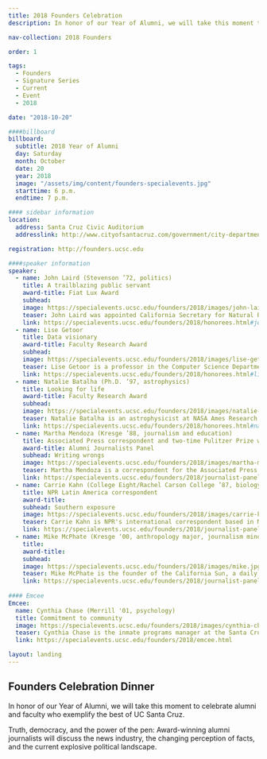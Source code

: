 ```yaml
---
title: 2018 Founders Celebration
description: In honor of our Year of Alumni, we will take this moment to celebrate alumni and faculty who exemplify the best of UC Santa Cruz

nav-collection: 2018 Founders

order: 1

tags:
  - Founders
  - Signature Series
  - Current
  - Event
  - 2018

date: "2018-10-20"

####billboard
billboard:
  subtitle: 2018 Year of Alumni
  day: Saturday
  month: October
  date: 20
  year: 2018
  image: "/assets/img/content/founders-specialevents.jpg"
  starttime: 6 p.m.
  endtime: 7 p.m.

#### sidebar information
location:
  address: Santa Cruz Civic Auditorium
  addresslink: http://www.cityofsantacruz.com/government/city-departments/parks-recreation/civic-auditorium

registration: http://founders.ucsc.edu

####speaker information  
speaker:
  - name: John Laird (Stevenson ’72, politics)
    title: A trailblazing public servant
    award-title: Fiat Lux Award
    subhead:
    image: https://specialevents.ucsc.edu/founders/2018/images/john-laird.jpg
    teaser: John Laird was appointed California Secretary for Natural Resources by Governor Jerry Brown on Jan. 5, 2011. He has spent over 40 years in public service, including 23 years as an elected official.
    link: https://specialevents.ucsc.edu/founders/2018/honorees.html#john-laird
  - name: Lise Getoor
    title: Data visionary
    award-title: Faculty Research Award
    subhead:
    image: https://specialevents.ucsc.edu/founders/2018/images/lise-getoor.jpg
    teaser: Lise Getoor is a professor in the Computer Science Department at UC Santa Cruz and founding director of the UC Santa Cruz Data, Discovery, and Decisions (D3) Data Science Research Center.
    link: https://specialevents.ucsc.edu/founders/2018/honorees.html#lise-getoor
  - name: Natalie Batalha (Ph.D. ’97, astrophysics)
    title: Looking for life
    award-title: Faculty Research Award
    subhead:
    image: https://specialevents.ucsc.edu/founders/2018/images/natalie-batalha.jpg
    teaser: Natalie Batalha is an astrophysicist at NASA Ames Research Center and served as the science lead for NASA's Kepler Mission from 2011 to 2017. She holds a bachelor's degree in physics from UC Berkeley and a doctoral degree in astrophysics from UC Santa Cruz.
    link: https://specialevents.ucsc.edu/founders/2018/honorees.html#natalie-batalha
  - name: Martha Mendoza (Kresge ’88, journalism and education)
    title: Associated Press correspondent and two-time Pulitzer Prize winner
    award-title: Alumni Journalists Panel
    subhead: Writing wrongs 
    image: https://specialevents.ucsc.edu/founders/2018/images/martha-mendoza.jpg
    teaser: Martha Mendoza is a correspondent for the Associated Press, focusing on technology, breaking news, enterprise and investigative reporting from Silicon Valley. Her investigative reports have won numerous awards and prompted Congressional hearings, Pentagon investigations, and White House responses.
    link: https://specialevents.ucsc.edu/founders/2018/journalist-panel.html#martha-mendoza
  - name: Carrie Kahn (College Eight/Rachel Carson College ’87, biology)
    title: NPR Latin America correspondent
    award-title: 
    subhead: Southern exposure
    image: https://specialevents.ucsc.edu/founders/2018/images/carrie-kahn.jpg
    teaser: Carrie Kahn is NPR's international correspondent based in Mexico City, Mexico. She covers Mexico, the Caribbean, and Central America. Kahn's reports can be heard on NPR's award-winning news programs including All Things Considered, Morning Edition, and Weekend Edition.
    link: https://specialevents.ucsc.edu/founders/2018/journalist-panel.html#carrie-kahn
  - name: Mike McPhate (Kresge ‘00, anthropology major, journalism minor)
    title:
    award-title:
    subhead:
    image: https://specialevents.ucsc.edu/founders/2018/images/mike.jpg
    teaser: Mike McPhate is the founder of the California Sun, a daily newsletter that curates general interest news about California. Last year, he left the New York Times, where he was writing the popular California Today newsletter, to start the Sun, which has since grown to an audience of more than 15,000 readers.
    link: https://specialevents.ucsc.edu/founders/2018/journalist-panel.html#mike
  
#### Emcee
Emcee:
  name: Cynthia Chase (Merrill '01, psychology)
  title: Commitment to community
  image: https://specialevents.ucsc.edu/founders/2018/images/cynthia-chase.jpg
  teaser: Cynthia Chase is the inmate programs manager at the Santa Cruz County Sheriff’s Office, former director of the nonprofit Gemma program for formerly incarcerated individuals, former mayor of Santa Cruz, a current Santa Cruz City Council member, and faculty at California State University Monterey Bay and UC Santa Cruz.
  link: https://specialevents.ucsc.edu/founders/2018/emcee.html

layout: landing
---
```


## Founders Celebration Dinner

In honor of our Year of Alumni, we will take this moment to celebrate alumni and faculty who exemplify the best of UC Santa Cruz.

Truth, democracy, and the power of the pen: Award-winning alumni journalists will discuss the news industry, the changing perception of facts, and the current explosive political landscape.

